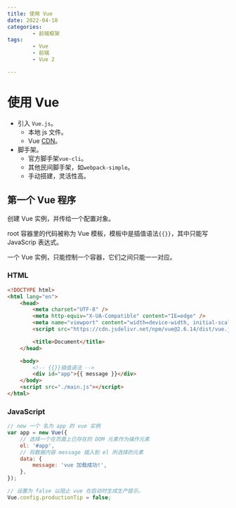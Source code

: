 ```yaml
---
title: 使用 Vue
date: 2022-04-10
categories:
        - 前端框架
tags:
        - Vue
        - 前端
        - Vue 2

---
```


# 使用 Vue

- 引入 `Vue.js`。
     - 本地 js 文件。
     - Vue [CDN](https://www.bootcdn.cn/vue/)。
- 脚手架。
     - 官方脚手架`vue-cli`。
     - 其他民间脚手架，如`webpack-simple`。
     - 手动搭建，灵活性高。

## 第一个 Vue 程序

创建 Vue 实例，并传给一个配置对象。

root 容器里的代码被称为 Vue 模板，模板中是插值语法`{{}}`，其中只能写 JavaScrip 表达式。

一个 Vue 实例，只能控制一个容器，它们之间只能一一对应。

### HTML

```html
<!DOCTYPE html>
<html lang="en">
	<head>
		<meta charset="UTF-8" />
		<meta http-equiv="X-UA-Compatible" content="IE=edge" />
		<meta name="viewport" content="width=device-width, initial-scale=1.0" />
		<script src="https://cdn.jsdelivr.net/npm/vue@2.6.14/dist/vue.js"></script>

		<title>Document</title>
	</head>

	<body>
		<!-- {{}}插值语法 -->
		<div id="app">{{ message }}</div>
	</body>
	<script src="./main.js"></script>
</html>
```

### JavaScript

```JavaScript
// new 一个 名为 app 的 vue 实例
var app = new Vue({
    // 选择一个在页面上已存在的 DOM 元素作为操作元素
    el: '#app',
    // 将数据内容 message 插入到 el 所选择的元素
    data: {
        message: 'vue 加载成功!',
    },
});

// 设置为 false 以阻止 vue 在启动时生成生产提示。
Vue.config.productionTip = false;
```
